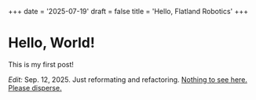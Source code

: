 +++
date = '2025-07-19'
draft = false
title = 'Hello, Flatland Robotics'
+++


# Hello, World!

This is my first post!





_Edit:_ Sep. 12, 2025. Just reformating and refactoring. [Nothing to see here. Please disperse.](https://i.imgur.com/sUpua6W.gif)
